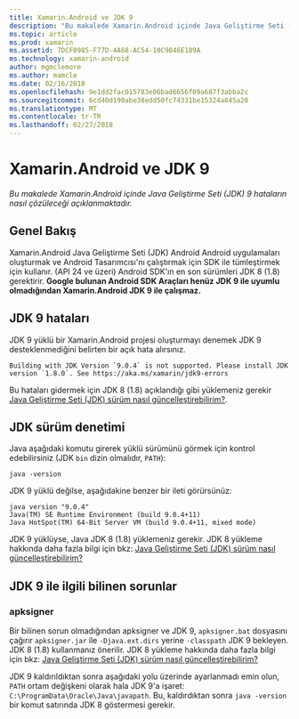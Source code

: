 ```yaml
---
title: Xamarin.Android ve JDK 9
description: "Bu makalede Xamarin.Android içinde Java Geliştirme Seti (JDK) 9 hataların nasıl çözüleceği açıklanmaktadır."
ms.topic: article
ms.prod: xamarin
ms.assetid: 7DCF0985-F77D-4A68-AC54-10C9846E189A
ms.technology: xamarin-android
author: mgmclemore
ms.author: mamcle
ms.date: 02/16/2018
ms.openlocfilehash: 9e1dd2fac015783e06bad6656f09a687f3abba2c
ms.sourcegitcommit: 6cd40d190abe38edd50fc74331be15324a845a28
ms.translationtype: MT
ms.contentlocale: tr-TR
ms.lasthandoff: 02/27/2018
---
```

# <a name="xamarinandroid-and-jdk-9"></a>Xamarin.Android ve JDK 9

_Bu makalede Xamarin.Android içinde Java Geliştirme Seti (JDK) 9 hataların nasıl çözüleceği açıklanmaktadır._


## <a name="overview"></a>Genel Bakış

Xamarin.Android Java Geliştirme Seti (JDK) Android Android uygulamaları oluşturmak ve Android Tasarımcısı'nı çalıştırmak için SDK ile tümleştirmek için kullanır. (API 24 ve üzeri) Android SDK'ın en son sürümleri JDK 8 (1.8) gerektirir. **Google bulunan Android SDK Araçları henüz JDK 9 ile uyumlu olmadığından Xamarin.Android JDK 9 ile çalışmaz.**

## <a name="jdk-9-errors"></a>JDK 9 hataları

JDK 9 yüklü bir Xamarin.Android projesi oluşturmayı denemek JDK 9 desteklenmediğini belirten bir açık hata alırsınız.

```shell
Building with JDK Version `9.0.4` is not supported. Please install JDK version `1.8.0`. See https://aka.ms/xamarin/jdk9-errors  
```

Bu hataları gidermek için JDK 8 (1.8) açıklandığı gibi yüklemeniz gerekir [Java Geliştirme Seti (JDK) sürüm nasıl güncelleştirebilirim?](~/android/troubleshooting/questions/update-jdk.md).


## <a name="checking-the-jdk-version"></a>JDK sürüm denetimi

Java aşağıdaki komutu girerek yüklü sürümünü görmek için kontrol edebilirsiniz (JDK `bin` dizin olmalıdır, `PATH`):

```shell
java -version
```

JDK 9 yüklü değilse, aşağıdakine benzer bir ileti görürsünüz:

```shell
java version "9.0.4"
Java(TM) SE Runtime Environment (build 9.0.4+11)
Java HotSpot(TM) 64-Bit Server VM (build 9.0.4+11, mixed mode)
```

JDK 9 yüklüyse, Java JDK 8 (1.8) yüklemeniz gerekir. JDK 8 yükleme hakkında daha fazla bilgi için bkz: [Java Geliştirme Seti (JDK) sürüm nasıl güncelleştirebilirim?](~/android/troubleshooting/questions/update-jdk.md)

## <a name="known-issues-with-jdk-9"></a>JDK 9 ile ilgili bilinen sorunlar

### <a name="apksigner"></a>apksigner

Bir bilinen sorun olmadığından apksigner ve JDK 9, `apksigner.bat` dosyasını çağırır `apksigner.jar` ile `-Djava.ext.dirs` yerine `-classpath` JDK 9 bekleyen. JDK 8 (1.8) kullanmanız önerilir. JDK 8 yükleme hakkında daha fazla bilgi için bkz: [Java Geliştirme Seti (JDK) sürüm nasıl güncelleştirebilirim?](~/android/troubleshooting/questions/update-jdk.md)

JDK 9 kaldırıldıktan sonra aşağıdaki yolu üzerinde ayarlanmadı emin olun, `PATH` ortam değişkeni olarak hala JDK 9'a işaret: `C:\ProgramData\Oracle\Java\javapath`. Bu, kaldırdıktan sonra `java -version` bir komut satırında JDK 8 göstermesi gerekir.
